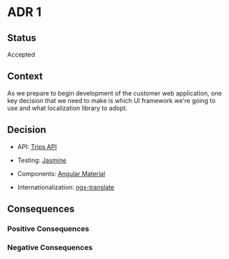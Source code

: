 # ADR 1

## Status

Accepted

## Context

As we prepare to begin development of the customer web application, one key decision that we need to make is which UI framework we're going to use and what localization library to adopt.

## Decision

- API: [Trips API](https://iy3ipnv3uc.execute-api.eu-west-1.amazonaws.com/Prod/docs)

- Testing: [Jasmine](https://jasmine.github.io/)

- Components: [Angular Material](https://material.angular.io/)

- Internationalization: [ngx-translate](https://ngx-translate.org/)

## Consequences

### Positive Consequences

### Negative Consequences
